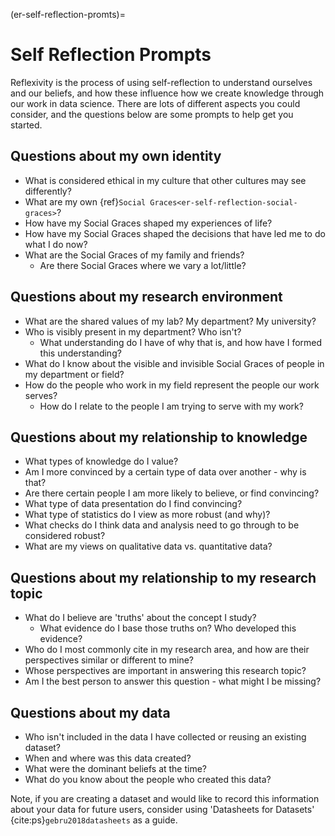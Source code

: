 (er-self-reflection-promts)=
# Self Reflection Prompts

Reflexivity is the process of using self-reflection to understand ourselves and our beliefs, and how these influence how we create knowledge through our work in data science. 
There are lots of different aspects you could consider, and the questions below are some prompts to help get you started. 

## Questions about my own identity 

- What is considered ethical in my culture that other cultures may see differently?
- What are my own {ref}`Social Graces<er-self-reflection-social-graces>`? 
- How have my Social Graces shaped my experiences of life? 
- How have my Social Graces shaped the decisions that have led me to do what I do now?
- What are the Social Graces of my family and friends? 
  - Are there Social Graces where we vary a lot/little?

## Questions about my research environment

- What are the shared values of my lab? My department? My university?
- Who is visibly present in my department? Who isn't?
    - What understanding do I have of why that is, and how have I formed this understanding?
- What do I know about the visible and invisible Social Graces of people in my department or field? 
- How do the people who work in my field represent the people our work serves?
  - How do I relate to the people I am trying to serve with my work? 

## Questions about my relationship to knowledge

- What types of knowledge do I value? 
- Am I more convinced by a certain type of data over another - why is that?
- Are there certain people I am more likely to believe, or find convincing? 
- What type of data presentation do I find convincing? 
- What type of statistics do I view as more robust (and why)? 
- What checks do I think data and analysis need to go through to be considered robust? 
- What are my views on qualitative data vs. quantitative data?

## Questions about my relationship to my research topic

- What do I believe are 'truths' about the concept I study?
    - What evidence do I base those truths on? Who developed this evidence?
- Who do I most commonly cite in my research area, and how are their perspectives similar or different to mine?
-  Whose perspectives are important in answering this research topic?
- Am I the best person to answer this question - what might I be missing?

## Questions about my data

- Who isn't included in the data I have collected or reusing an existing dataset?
- When and where was this data created?
- What were the dominant beliefs at the time?
- What do you know about the people who created this data?

Note, if you are creating a dataset and would like to record this information about your data for future users, consider using 'Datasheets for Datasets' {cite:ps}`gebru2018datasheets` as a guide. 
